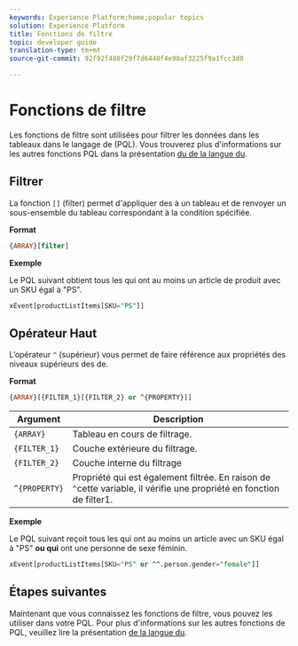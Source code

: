 ```yaml
---
keywords: Experience Platform;home;popular topics
solution: Experience Platform
title: Fonctions de filtre
topic: developer guide
translation-type: tm+mt
source-git-commit: 92f92f480f29f7d6440f4e90af3225f9a1fcc3d0

---
```



# Fonctions de filtre

Les fonctions de filtre sont utilisées pour filtrer les données dans les tableaux dans le langage  de (PQL). Vous trouverez plus d&#39;informations sur les autres fonctions PQL dans la présentation [du de la langue  du](./overview.md).

## Filtrer

La fonction `[]` (filter) permet d&#39;appliquer des  à un tableau et de renvoyer un sous-ensemble du tableau correspondant à la condition spécifiée.

**Format**

```sql
{ARRAY}[filter]
```

**Exemple**

Le PQL suivant obtient tous les  qui ont au moins un article de produit avec un SKU égal à &quot;PS&quot;.

```sql
xEvent[productListItems[SKU="PS"]]
```

## Opérateur Haut

L’opérateur `^` (supérieur) vous permet de faire référence aux propriétés des niveaux supérieurs des  de.

**Format**

```sql
{ARRAY}[{FILTER_1}[{FILTER_2} or ^{PROPERTY}]]
```

| Argument | Description |
| -------- | ----------- |
| `{ARRAY}` | Tableau en cours de filtrage. |
| `{FILTER_1}` | Couche extérieure du filtrage. |
| `{FILTER_2}` | Couche interne du filtrage |
| `^{PROPERTY}` | Propriété qui est également filtrée. En raison de `^`cette variable, il vérifie une propriété en fonction de filter1. |

**Exemple**

Le PQL suivant reçoit tous les  qui ont au moins un article avec un SKU égal à &quot;PS&quot; **ou qui** ont une personne de sexe féminin.

```sql
xEvent[productListItems[SKU="PS" or ^^.person.gender="female"]]
```

## Étapes suivantes

Maintenant que vous connaissez les fonctions de filtre, vous pouvez les utiliser dans votre  PQL. Pour plus d&#39;informations sur les autres fonctions de PQL, veuillez lire la présentation [de la langue du](./overview.md).
